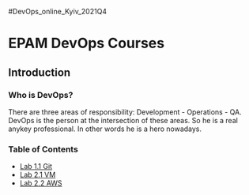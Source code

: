 #DevOps_online_Kyiv_2021Q4
<h1>EPAM DevOps Courses</h1>
<h2>Introduction</h2>
<h3>Who is DevOps?</h3>
There are three areas of responsibility: Development - Operations - QA.
DevOps is the person at the intersection of these areas.
So he is a real anykey professional. In other words he is a hero nowadays.
<h3>Table of Contents</h3>
<ul>
<li><a href=m1/task1.1/readme.md>Lab 1.1 Git</a>
<li><a href=m2/task2.1/readme.md>Lab 2.1 VM</a>
<li><a href=m2/task2.2/readme.md>Lab 2.2 AWS</a>
</ul>

